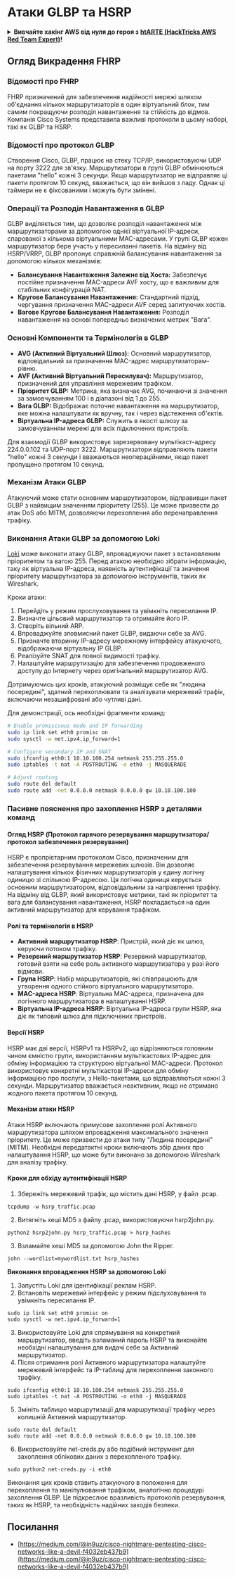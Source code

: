 # Атаки GLBP та HSRP

<details>

<summary><strong>Вивчайте хакінг AWS від нуля до героя з</strong> <a href="https://training.hacktricks.xyz/courses/arte"><strong>htARTE (HackTricks AWS Red Team Expert)</strong></a><strong>!</strong></summary>

Інші способи підтримки HackTricks:

* Якщо ви хочете побачити вашу **компанію в рекламі на HackTricks** або **завантажити HackTricks у PDF** Перевірте [**ПЛАНИ ПІДПИСКИ**](https://github.com/sponsors/carlospolop)!
* Отримайте [**офіційний PEASS & HackTricks мерч**](https://peass.creator-spring.com)
* Відкрийте [**Сім'ю PEASS**](https://opensea.io/collection/the-peass-family), нашу колекцію ексклюзивних [**NFT**](https://opensea.io/collection/the-peass-family)
* **Приєднуйтесь до** 💬 [**групи Discord**](https://discord.gg/hRep4RUj7f) або [**групи telegram**](https://t.me/peass) або **слідкуйте** за нами на **Twitter** 🐦 [**@hacktricks_live**](https://twitter.com/hacktricks_live)**.**
* **Поділіться своїми хакерськими трюками, надсилайте PR до** [**HackTricks**](https://github.com/carlospolop/hacktricks) та [**HackTricks Cloud**](https://github.com/carlospolop/hacktricks-cloud) репозиторіїв GitHub.

</details>


## Огляд Викрадення FHRP

### Відомості про FHRP
FHRP призначений для забезпечення надійності мережі шляхом об'єднання кількох маршрутизаторів в один віртуальний блок, тим самим покращуючи розподіл навантаження та стійкість до відмов. Компанія Cisco Systems представила важливі протоколи в цьому наборі, такі як GLBP та HSRP.

### Відомості про протокол GLBP
Створення Cisco, GLBP, працює на стеку TCP/IP, використовуючи UDP на порту 3222 для зв'язку. Маршрутизатори в групі GLBP обмінюються пакетами "hello" кожні 3 секунди. Якщо маршрутизатор не відправляє ці пакети протягом 10 секунд, вважається, що він вийшов з ладу. Однак ці таймери не є фіксованими і можуть бути змінені.

### Операції та Розподіл Навантаження в GLBP
GLBP виділяється тим, що дозволяє розподіл навантаження між маршрутизаторами за допомогою однієї віртуальної IP-адреси, спарованої з кількома віртуальними MAC-адресами. У групі GLBP кожен маршрутизатор бере участь у пересиланні пакетів. На відміну від HSRP/VRRP, GLBP пропонує справжній балансування навантаження за допомогою кількох механізмів:

- **Балансування Навантаження Залежне від Хоста:** Забезпечує постійне призначення MAC-адреси AVF хосту, що є важливим для стабільних конфігурацій NAT.
- **Кругове Балансування Навантаження:** Стандартний підхід, чергування призначення MAC-адреси AVF серед запитуючих хостів.
- **Вагове Кругове Балансування Навантаження:** Розподіл навантаження на основі попередньо визначених метрик "Вага".

### Основні Компоненти та Термінологія в GLBP
- **AVG (Активний Віртуальний Шлюз):** Основний маршрутизатор, відповідальний за призначення MAC-адрес маршрутизаторам-рівню.
- **AVF (Активний Віртуальний Пересилувач):** Маршрутизатор, призначений для управління мережевим трафіком.
- **Пріоритет GLBP:** Метрика, яка визначає AVG, починаючи зі значення за замовчуванням 100 і в діапазоні від 1 до 255.
- **Вага GLBP:** Відображає поточне навантаження на маршрутизатор, яке можна налаштувати як вручну, так і через відстеження об'єктів.
- **Віртуальна IP-адреса GLBP:** Служить в якості шлюзу за замовчуванням мережі для всіх підключених пристроїв.

Для взаємодії GLBP використовує зарезервовану мультікаст-адресу 224.0.0.102 та UDP-порт 3222. Маршрутизатори відправляють пакети "hello" кожні 3 секунди і вважаються неопераційними, якщо пакет пропущено протягом 10 секунд.

### Механізм Атаки GLBP
Атакуючий може стати основним маршрутизатором, відправивши пакет GLBP з найвищим значенням пріоритету (255). Це може призвести до атак DoS або MITM, дозволяючи перехоплення або перенаправлення трафіку.

### Виконання Атаки GLBP за допомогою Loki
[Loki](https://github.com/raizo62/loki_on_kali) може виконати атаку GLBP, впроваджуючи пакет з встановленим пріоритетом та вагою 255. Перед атакою необхідно зібрати інформацію, таку як віртуальна IP-адреса, наявність аутентифікації та значення пріоритету маршрутизатора за допомогою інструментів, таких як Wireshark.

Кроки атаки:
1. Перейдіть у режим прослуховування та увімкніть пересилання IP.
2. Визначте цільовий маршрутизатор та отримайте його IP.
3. Створіть вільний ARP.
4. Впроваджуйте зловмисний пакет GLBP, видаючи себе за AVG.
5. Призначте вторинну IP-адресу мережному інтерфейсу атакуючого, відображаючи віртуальну IP GLBP.
6. Реалізуйте SNAT для повної видимості трафіку.
7. Налаштуйте маршрутизацію для забезпечення продовженого доступу до Інтернету через оригінальний маршрутизатор AVG.

Дотримуючись цих кроків, атакуючий розміщує себе як "людина посередині", здатний перехоплювати та аналізувати мережевий трафік, включаючи незашифровані або чутливі дані.

Для демонстрації, ось необхідні фрагменти команд:
```bash
# Enable promiscuous mode and IP forwarding
sudo ip link set eth0 promisc on
sudo sysctl -w net.ipv4.ip_forward=1

# Configure secondary IP and SNAT
sudo ifconfig eth0:1 10.10.100.254 netmask 255.255.255.0
sudo iptables -t nat -A POSTROUTING -o eth0 -j MASQUERADE

# Adjust routing
sudo route del default
sudo route add -net 0.0.0.0 netmask 0.0.0.0 gw 10.10.100.100
```
### Пасивне пояснення про захоплення HSRP з деталями команд

#### Огляд HSRP (Протокол гарячого резервування маршрутизатора/протокол забезпечення резервування)
HSRP є пропрієтарним протоколом Cisco, призначеним для забезпечення резервування мережевих шлюзів. Він дозволяє налаштування кількох фізичних маршрутизаторів у єдину логічну одиницю зі спільною IP-адресою. Ця логічна одиниця керується основним маршрутизатором, відповідальним за направлення трафіку. На відміну від GLBP, який використовує метрики, такі як пріоритет та вага для балансування навантаження, HSRP покладається на один активний маршрутизатор для керування трафіком.

#### Ролі та термінологія в HSRP
- **Активний маршрутизатор HSRP**: Пристрій, який діє як шлюз, керуючи потоком трафіку.
- **Резервний маршрутизатор HSRP**: Резервний маршрутизатор, готовий взяти на себе роль активного маршрутизатора у разі його відмови.
- **Група HSRP**: Набір маршрутизаторів, які співпрацюють для утворення одного стійкого віртуального маршрутизатора.
- **MAC-адреса HSRP**: Віртуальна MAC-адреса, призначена для логічного маршрутизатора в налаштуванні HSRP.
- **Віртуальна IP-адреса HSRP**: Віртуальна IP-адреса групи HSRP, яка діє як типовий шлюз для підключених пристроїв.

#### Версії HSRP
HSRP має дві версії, HSRPv1 та HSRPv2, що відрізняються головним чином ємністю групи, використанням мультікастових IP-адрес для обміну інформацією та структурою віртуальної MAC-адреси. Протокол використовує конкретні мультікастові IP-адреси для обміну інформацією про послуги, з Hello-пакетами, що відправляються кожні 3 секунди. Маршрутизатор вважається неактивним, якщо не отримано жодного пакета протягом 10 секунд.

#### Механізм атаки HSRP
Атаки HSRP включають примусове захоплення ролі Активного маршрутизатора шляхом впровадження максимального значення пріоритету. Це може призвести до атаки типу "Людина посередині" (MITM). Необхідні передатактні кроки включають збір даних про налаштування HSRP, що може бути виконано за допомогою Wireshark для аналізу трафіку.

#### Кроки для обхіду аутентифікації HSRP
1. Збережіть мережевий трафік, що містить дані HSRP, у файл .pcap.
```shell
tcpdump -w hsrp_traffic.pcap
```
2. Витягніть хеші MD5 з файлу .pcap, використовуючи hsrp2john.py.
```shell
python2 hsrp2john.py hsrp_traffic.pcap > hsrp_hashes
```
3. Взламайте хеші MD5 за допомогою John the Ripper.
```shell
john --wordlist=mywordlist.txt hsrp_hashes
```

**Виконання впровадження HSRP за допомогою Loki**

1. Запустіть Loki для ідентифікації реклам HSRP.
2. Встановіть мережевий інтерфейс у режим підслуховування та увімкніть пересилання IP.
```shell
sudo ip link set eth0 promisc on
sudo sysctl -w net.ipv4.ip_forward=1
```
3. Використовуйте Loki для спрямування на конкретний маршрутизатор, введіть взламаний пароль HSRP та виконайте необхідні налаштування для видачі себе за Активний маршрутизатор.
4. Після отримання ролі Активного маршрутизатора налаштуйте мережевий інтерфейс та IP-таблиці для перехоплення законного трафіку.
```shell
sudo ifconfig eth0:1 10.10.100.254 netmask 255.255.255.0
sudo iptables -t nat -A POSTROUTING -o eth0 -j MASQUERADE
```
5. Змініть таблицю маршрутизації для маршрутизації трафіку через колишній Активний маршрутизатор.
```shell
sudo route del default
sudo route add -net 0.0.0.0 netmask 0.0.0.0 gw 10.10.100.100
```
6. Використовуйте net-creds.py або подібний інструмент для захоплення облікових даних з перехопленого трафіку.
```shell
sudo python2 net-creds.py -i eth0
```

Виконання цих кроків ставить атакуючого в положення для перехоплення та маніпулювання трафіком, аналогічно процедурі захоплення GLBP. Це підкреслює вразливість протоколів резервування, таких як HSRP, та необхідність надійних заходів безпеки.

## Посилання
- [https://medium.com/@in9uz/cisco-nightmare-pentesting-cisco-networks-like-a-devil-f4032eb437b9](https://medium.com/@in9uz/cisco-nightmare-pentesting-cisco-networks-like-a-devil-f4032eb437b9)
